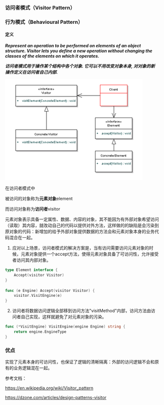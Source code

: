 ### 访问者模式（Visitor Pattern）

### 行为模式（Behavioural Pattern）

#### 定义

***Represent an operation to be performed on elements of an object structure. Visitor lets you define a new operation without changing the classes of the elements on which it operates.***

***访问者模式用于操作某个结构中各个对象. 它可以不用改变对象本身, 对对象的新操作定义在访问者自己内部.***

![Visitor Pattern UML](../images/visitor_pattern.png)

在访问者模式中

被访问的对象称为**元素对象**element

而访问对象称为**访问者**visitor

元素对象表示具备一定属性、数据、内容的对象，其不能因为有外部对象希望访问（读取）其内容，就改动自己的代码以提供对外方法，这样做的的缺陷是会污染到原对象的代码：新增加的给予外部对象提供数据的方法会和元素对象本身的业务代码混合在一起。

1. 应对以上场景，访问者模式的解决方案是，当有访问需要访问元素对象的时候，元素对象提供一个accept方法，使得元素对象具备了可访问性，允许接受者访问其内部对象。

```go
type Element interface {
	Accept(visitor Visitor)
}

func (e Engine) Accept(visitor Visitor) {
	visitor.VisitEngine(e)
}
```

2. 访问者将数据访问逻辑全部移到访问方法"visitMethod"内部，访问方法由访问者自己实现，这样就避免了对元素对象的污染。

```go
func (*VisitEngine) VisitEngine(engine Engine) string {
	return engine.EngineType
}
```

### 优点
实现了元素本身的可访问性，也保证了逻辑的清晰隔离：外部的访问逻辑不会和原有的业务逻辑混在一起。



参考文档：

https://en.wikipedia.org/wiki/Visitor_pattern

https://dzone.com/articles/design-patterns-visitor